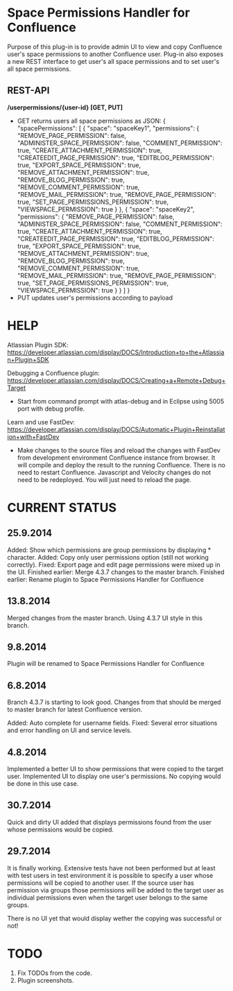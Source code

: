 Space Permissions Handler for Confluence
========================================

Purpose of this plug-in is to provide admin UI to view and copy Confluence user's space permissions to another Confluence user. Plug-in also exposes a new REST interface to get user's all space permissions and to set user's all space permissions.

REST-API
--------

**/userpermissions/{user-id} [GET, PUT]**
- GET returns users all space permissions as JSON:
{
	"spacePermissions": [
		{
			"space": "spaceKey1",
			"permissions": {
				"REMOVE_PAGE_PERMISSION": false,
				"ADMINISTER_SPACE_PERMISSION": false,
				"COMMENT_PERMISSION": true,
				"CREATE_ATTACHMENT_PERMISSION": true,
				"CREATEEDIT_PAGE_PERMISSION": true,
				"EDITBLOG_PERMISSION": true,
				"EXPORT_SPACE_PERMISSION": true,
				"REMOVE_ATTACHMENT_PERMISSION": true,
				"REMOVE_BLOG_PERMISSION": true,
				"REMOVE_COMMENT_PERMISSION": true,
				"REMOVE_MAIL_PERMISSION": true,
				"REMOVE_PAGE_PERMISSION": true,
				"SET_PAGE_PERMISSIONS_PERMISSION": true,
				"VIEWSPACE_PERMISSION": true
				}
		},
		{
			"space": "spaceKey2",
			  "permissions": {
				"REMOVE_PAGE_PERMISSION": false,
				"ADMINISTER_SPACE_PERMISSION": false,
				"COMMENT_PERMISSION": true,
				"CREATE_ATTACHMENT_PERMISSION": true,
				"CREATEEDIT_PAGE_PERMISSION": true,
				"EDITBLOG_PERMISSION": true,
				"EXPORT_SPACE_PERMISSION": true,
				"REMOVE_ATTACHMENT_PERMISSION": true,
				"REMOVE_BLOG_PERMISSION": true,
				"REMOVE_COMMENT_PERMISSION": true,
				"REMOVE_MAIL_PERMISSION": true,
				"REMOVE_PAGE_PERMISSION": true,
				"SET_PAGE_PERMISSIONS_PERMISSION": true,
				"VIEWSPACE_PERMISSION": true
				}
		}
	]
 }
- PUT updates user's permissions according to payload

HELP
====

Atlassian Plugin SDK:
https://developer.atlassian.com/display/DOCS/Introduction+to+the+Atlassian+Plugin+SDK

Debugging a Confluence plugin:
https://developer.atlassian.com/display/DOCS/Creating+a+Remote+Debug+Target

- Start from command prompt with atlas-debug and in Eclipse using 5005 port with debug profile.

Learn and use FastDev:
https://developer.atlassian.com/display/DOCS/Automatic+Plugin+Reinstallation+with+FastDev

- Make changes to the source files and reload the changes with FastDev from development environment Confluence instance from browser. It will compile and deploy the result to the running Confluence. There is no need to restart Confluence. Javascript and Velocity changes do not need to be redeployed. You will just need to reload the page.

CURRENT STATUS
==============

25.9.2014
---------

Added: Show which permissions are group permissions by displaying * character.
Added: Copy only user permissions option (still not working correctly).
Fixed: Export page and edit page permissions were mixed up in the UI.
Finished earlier: Merge 4.3.7 changes to the master branch.
Finished earlier: Rename plugin to Space Permissions Handler for Confluence

13.8.2014
---------

Merged changes from the master branch. Using 4.3.7 UI style in this branch.

9.8.2014
--------

Plugin will be renamed to Space Permissions Handler for Confluence

6.8.2014
--------

Branch 4.3.7 is starting to look good. Changes from that should be merged to master branch for latest Confluence version.

Added: Auto complete for username fields.
Fixed: Several error situations and error handling on UI and service levels.

4.8.2014
--------

Implemented a better UI to show permissions that were copied to the target user.
Implemented UI to display one user's permissions. No copying would be done in this use case.

30.7.2014
---------

Quick and dirty UI added that displays permissions found from the user whose permissions would be copied.

29.7.2014
---------

It is finally working. Extensive tests have not been performed but at least with test users in test environment it is possible to specify a user whose permissions will be copied to another user. If the source user has permission via groups those permissions will be added to the target user as individual permissions even when the target user belongs to the same groups.

There is no UI yet that would display wether the copying was successful or not!

TODO
====

1. Fix TODOs from the code.
2. Plugin screenshots.
